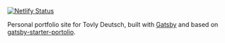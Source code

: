 [![Netlify Status](https://api.netlify.com/api/v1/badges/6c0c7093-2e49-47ee-aad8-08a535b72cac/deploy-status)](https://app.netlify.com/sites/youthful-bhabha-08e407/deploys)

Personal portfolio site for Tovly Deutsch, built with [Gatsby](https://github.com/gatsbyjs/gatsby) and based on [gatsby-starter-portolio](https://github.com/LeKoArts/gatsby-starter-portfolio).
